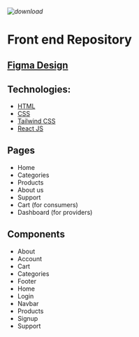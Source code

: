 ###### ![download](https://github.com/user-attachments/assets/70168205-3fb1-4e7e-8a72-b3fed7df1c24)
# Front end Repository
## [Figma Design]([https://www.figma.com/design/d5vFBWfqNduORUUUQlGsQD/AgroConnect?node-id=0-1&node-type=canvas&t=i34BJcQ55c7Aupnk-0](https://www.figma.com/design/d5vFBWfqNduORUUUQlGsQD/AgroConnect?node-id=0-1&node-type=CANVAS&t=OZhKNfBQdKznANRB-0))
## Technologies:
* [HTML](https://www.w3schools.com/html/)
* [CSS](https://www.w3schools.com/css/)
* [Tailwind CSS](https://tailwindcss.com/)
* [React JS](https://react.dev/)
   
## Pages
* Home
* Categories
* Products 
* About us 
* Support
* Cart (for consumers)
* Dashboard (for providers)

## Components 
* About
* Account
* Cart
* Categories
* Footer
* Home
* Login
* Navbar
* Products
* Signup
* Support
